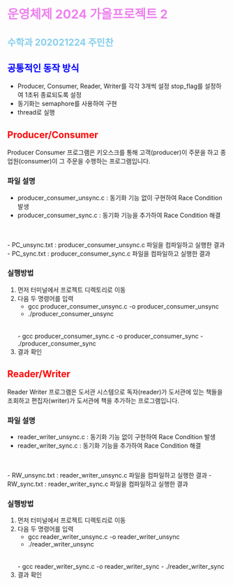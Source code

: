 # <span style = "color: violet;">운영체제 2024 가을프로젝트 2</span>

## <span style = "color: skyblue;">수학과 202021224 주민찬</span>

## <span style = "color: blue;">공통적인 동작 방식</span>

- Producer, Consumer, Reader, Writer를 각각 3개씩 설정 stop_flag를 설정하여 1초뒤 종료되도록 설정
- 동기화는 semaphore를 사용하여 구현
- thread로 실행

## <span style = "color: red;">Producer/Consumer</span>

Producer Consumer 프로그램은 키오스크를 통해 고객(producer)이 주문을 하고 종업원(consumer)이 그 주문을 수행하는 프로그램입니다.

### 파일 설명

- producer_consumer_unsync.c : 동기화 기능 없이 구현하여 Race Condition 발생
- producer_consumer_sync.c : 동기화 기능을 추가하여 Race Condition 해결
<br>
<br>
- PC_unsync.txt : producer_consumer_unsync.c 파일을 컴파일하고 실행한 결과
- PC_sync.txt : producer_consumer_sync.c 파일을 컴파일하고 실행한 결과

### 실행방법

1. 먼저 터미널에서 프로젝트 디렉토리로 이동
2. 다음 두 명령어를 입력
    - gcc producer_consumer_unsync.c -o producer_consumer_unsync
    - ./producer_consumer_unsync
    <br>
    <br>
    - gcc producer_consumer_sync.c -o producer_consumer_sync
    - ./producer_consumer_sync
3. 결과 확인

## <span style = "color: red;">Reader/Writer</span>

Reader Writer 프로그램은 도서관 시스템으로 독자(reader)가 도서관에 있는 책들을 조회하고 편집자(writer)가 도서관에 책을 추가하는 프로그램입니다.

### 파일 설명

- reader_writer_unsync.c : 동기화 기능 없이 구현하여 Race Condition 발생
- reader_writer_sync.c : 동기화 기능을 추가하여 Race Condition 해결
<br>
<br>
- RW_unsync.txt : reader_writer_unsync.c 파일을 컴파일하고 실행한 결과
- RW_sync.txt : reader_writer_sync.c 파일을 컴파일하고 실행한 결과

### 실행방법

1. 먼저 터미널에서 프로젝트 디렉토리로 이동
2. 다음 두 명령어를 입력
    - gcc reader_writer_unsync.c -o reader_writer_unsync
    - ./reader_writer_unsync
    <br>
    <br>
    - gcc reader_writer_sync.c -o reader_writer_sync
    - ./reader_writer_sync
3. 결과 확인